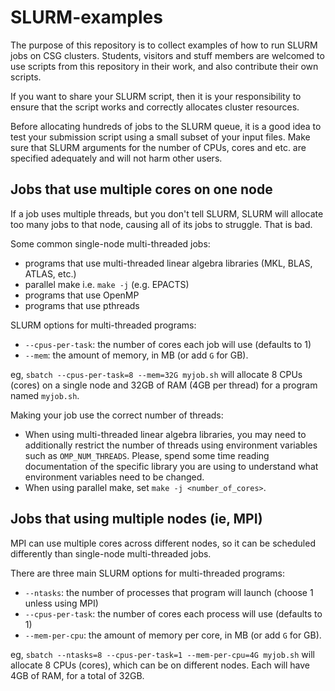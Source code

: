 # SLURM-examples

The purpose of this repository is to collect examples of how to run SLURM jobs on CSG clusters.
Students, visitors and stuff members are welcomed to use scripts from this repository in their work, and also contribute their own scripts.

If you want to share your SLURM script, then it is your responsibility to ensure that the script works and correctly allocates cluster resources.

Before allocating hundreds of jobs to the SLURM queue, it is a good idea to test your submission script using a small subset of your input files. Make sure that SLURM arguments for the number of CPUs, cores and etc. are specified adequately and will not harm other users. 


## Jobs that use multiple cores on one node

If a job uses multiple threads, but you don't tell SLURM, SLURM will allocate too many jobs to that node, causing all of its jobs to struggle.  That is bad.

Some common single-node multi-threaded jobs:
- programs that use multi-threaded linear algebra libraries (MKL, BLAS, ATLAS, etc.)
- parallel make i.e. `make -j` (e.g. EPACTS)
- programs that use OpenMP
- programs that use pthreads

SLURM options for multi-threaded programs:
- `--cpus-per-task`: the number of cores each job will use (defaults to 1)
- `--mem`: the amount of memory, in MB (or add `G` for GB).

eg, `sbatch --cpus-per-task=8 --mem=32G myjob.sh` will allocate 8 CPUs (cores) on a single node and 32GB of RAM (4GB per thread) for a program named `myjob.sh`.

Making your job use the correct number of threads:
- When using multi-threaded linear algebra libraries, you may need to additionally restrict the number of threads using environment variables such as `OMP_NUM_THREADS`. Please, spend some time reading documentation of the specific library you are using to understand what environment variables need to be changed.
- When using parallel make, set `make -j <number_of_cores>`.


## Jobs that using multiple nodes (ie, MPI)

MPI can use multiple cores across different nodes, so it can be scheduled differently than single-node multi-threaded jobs.

There are three main SLURM options for multi-threaded programs:

* `--ntasks`: the number of processes that program will launch (choose 1 unless using MPI)
* `--cpus-per-task`: the number of cores each process will use (defaults to 1)
* `--mem-per-cpu`: the amount of memory per core, in MB (or add `G` for GB).

eg, `sbatch --ntasks=8 --cpus-per-task=1 --mem-per-cpu=4G myjob.sh` will allocate 8 CPUs (cores), which can be on different nodes.  Each will have 4GB of RAM, for a total of 32GB.
